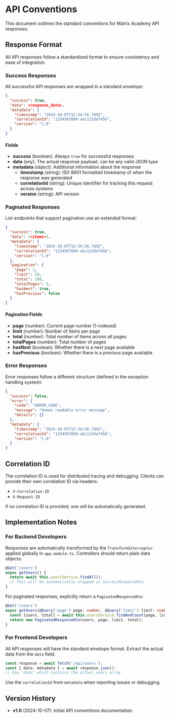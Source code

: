 # API Conventions

This document outlines the standard conventions for Matrix Academy API responses.

## Response Format

All API responses follow a standardized format to ensure consistency and ease of integration.

### Success Responses

All successful API responses are wrapped in a standard envelope:

```json
{
  "success": true,
  "data": <response_data>,
  "metadata": {
    "timestamp": "2024-10-07T12:34:56.789Z",
    "correlationId": "1234567890-abc123def456",
    "version": "1.0"
  }
}
```

#### Fields

- **success** (boolean): Always `true` for successful responses
- **data** (any): The actual response payload, can be any valid JSON type
- **metadata** (object): Additional information about the response
  - **timestamp** (string): ISO 8601 formatted timestamp of when the response was generated
  - **correlationId** (string): Unique identifier for tracking this request across systems
  - **version** (string): API version

### Paginated Responses

List endpoints that support pagination use an extended format:

```json
{
  "success": true,
  "data": [<items>],
  "metadata": {
    "timestamp": "2024-10-07T12:34:56.789Z",
    "correlationId": "1234567890-abc123def456",
    "version": "1.0"
  },
  "pagination": {
    "page": 1,
    "limit": 20,
    "total": 100,
    "totalPages": 5,
    "hasNext": true,
    "hasPrevious": false
  }
}
```

#### Pagination Fields

- **page** (number): Current page number (1-indexed)
- **limit** (number): Number of items per page
- **total** (number): Total number of items across all pages
- **totalPages** (number): Total number of pages
- **hasNext** (boolean): Whether there is a next page available
- **hasPrevious** (boolean): Whether there is a previous page available

### Error Responses

Error responses follow a different structure (defined in the exception handling system):

```json
{
  "success": false,
  "error": {
    "code": "ERROR_CODE",
    "message": "Human readable error message",
    "details": {}
  },
  "metadata": {
    "timestamp": "2024-10-07T12:34:56.789Z",
    "correlationId": "1234567890-abc123def456",
    "version": "1.0"
  }
}
```

## Correlation ID

The correlation ID is used for distributed tracing and debugging. Clients can provide their own correlation ID via headers:

- `X-Correlation-ID`
- `X-Request-ID`

If no correlation ID is provided, one will be automatically generated.

## Implementation Notes

### For Backend Developers

Responses are automatically transformed by the `TransformInterceptor` applied globally in `app.module.ts`. Controllers should return plain data objects:

```typescript
@Get('/users')
async getUsers() {
  return await this.usersService.findAll();
  // This will be automatically wrapped in SuccessResponseDto
}
```

For paginated responses, explicitly return a `PaginatedResponseDto`:

```typescript
@Get('/users')
async getUsers(@Query('page') page: number, @Query('limit') limit: number) {
  const [users, total] = await this.usersService.findAndCount(page, limit);
  return new PaginatedResponseDto(users, page, limit, total);
}
```

### For Frontend Developers

All API responses will have the standard envelope format. Extract the actual data from the `data` field:

```typescript
const response = await fetch('/api/users');
const { data, metadata } = await response.json();
// Use 'data' which contains the actual users array
```

Use the `correlationId` from `metadata` when reporting issues or debugging.

## Version History

- **v1.0** (2024-10-07): Initial API conventions documentation
